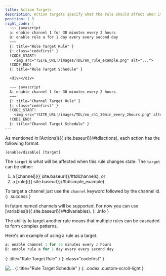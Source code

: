 ```yaml
---
title: Action Targets
description: Action targets specify what the rule should affect when it changes state.
position: 1.3
right_code: |
  ~~~ javascript 
  a: enable channel 1 for 30 minutes every 2 hours
  B: enable rule a for 1 day every every second day
  ~~~
  {: title="Rule Target Rule" }
  {: class="codefirst" }
  !CODE_START!
    <img src="!SITE_URL!/images/TDL/en_rule_example.png" alt="...">
  !CODE_END!
  {: title="Rule Target Schedule" }

  <div></div>

  ~~~ javascript 
  A: enable channel 1 for 30 minutes every 2 hours
  ~~~
  {: title="Channel Target Rule" }
  {: class="codefirst" }
  !CODE_START!
    <img src="!SITE_URL!/images/TDL/en_ch1_30min_every_2hours.png" alt="...">
  !CODE_END!
  {: title="Channel Target Schedule" }
---
```

As mentioned in [Actions]({{ site.baseurl}}/#tdlactions), each action has the following format.

~~~
[enable/disable] [target]
~~~

The `target` is what will be affected when this rule changes state. The `target` can be either:
1. a [channel]({{ site.baseurl}}/#tdlchannels), or
2. a [rule]({{ site.baseurl}}/#tdlsimple_example)

To target a channel just use the `channel` keyword followed by the channel id.
{: .success }

In future named channels will be supported.  For now you can use [variables]({{ site.baseurl}}/#tdlvariables).
{: .info }

The ability to target another rule means that multiple rules can be cascaded to form complex patterns.

Here's an example of using a rule as a target.

<!--
Note that rule `a` starts with a lower case letter. This means it's not enabled by default. 
Rule `B` on the other hand starts with an upper case letter, meaning that it is enabled by default.  
{: .success }
-->

~~~ javascript 
a: enable channel 1 for 30 minutes every 2 hours
B: enable rule a for 1 day every every second day
~~~
{: title="Rule Target Rule" }
{: class="codefirst" }

<img src="{{ site.baseurl }}/images/TDL/en_rule_example.png" alt="...">
{: title="Rule Target Schedule" }
{: .codex .custom-scroll-light }
